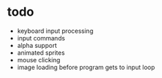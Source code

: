 # todo
- keyboard input processing
- input commands
- alpha support
- animated sprites
- mouse clicking
- image loading before program gets to input loop